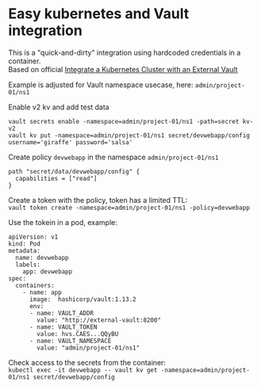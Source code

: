 # Easy kubernetes and Vault integration

This is a "quick-and-dirty" integration using hardcoded credentials in a container.  
Based on official [Integrate a Kubernetes Cluster with an External Vault](https://developer.hashicorp.com/vault/tutorials/kubernetes/kubernetes-external-vault#deploy-application-with-hard-coded-vault-address)

Example is adjusted for Vault  namespace usecase, here: `admin/project-01/ns1`

Enable v2 kv and add test data

```
vault secrets enable -namespace=admin/project-01/ns1 -path=secret kv-v2
vault kv put -namespace=admin/project-01/ns1 secret/devwebapp/config username='giraffe' password='salsa'
```

Create policy `devwebapp` in the namespace `admin/project-01/ns1`  
```
path "secret/data/devwebapp/config" {
  capabilities = ["read"]
}
```

Create a token with the policy, token has a limited TTL:  
`vault token create -namespace=admin/project-01/ns1 -policy=devwebapp`

Use the tokein in a pod, example:  

```
apiVersion: v1
kind: Pod
metadata:
  name: devwebapp
  labels:
    app: devwebapp
spec:
  containers:
    - name: app
      image:  hashicorp/vault:1.13.2
      env:
      - name: VAULT_ADDR
        value: "http://external-vault:8200"
      - name: VAULT_TOKEN
        value: hvs.CAES...QQyBU
      - name: VAULT_NAMESPACE
        value: "admin/project-01/ns1"
```

Check access to the secrets from the container:  
`kubectl exec -it devwebapp -- vault kv get -namespace=admin/project-01/ns1 secret/devwebapp/config`
